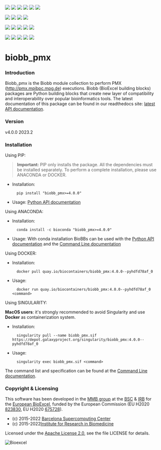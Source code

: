 [![](https://img.shields.io/github/v/tag/bioexcel/biobb_pmx?label=Version)](https://GitHub.com/bioexcel/biobb_pmx/tags/)
[![](https://img.shields.io/pypi/v/biobb-pmx.svg?label=Pypi)](https://pypi.python.org/pypi/biobb-pmx/)
[![](https://img.shields.io/conda/vn/bioconda/biobb_pmx?label=Conda)](https://anaconda.org/bioconda/biobb_pmx)
[![](https://img.shields.io/conda/dn/bioconda/biobb_pmx?label=Conda%20Downloads)](https://anaconda.org/bioconda/biobb_pmx)
[![](https://img.shields.io/badge/Docker-Quay.io-blue)](https://quay.io/repository/biocontainers/biobb_pmx?tab=tags)
[![](https://img.shields.io/badge/Singularity-GalaxyProject-blue)](https://depot.galaxyproject.org/singularity/biobb_pmx:4.1.0--pyhdfd78af_1)

[![](https://img.shields.io/badge/OS-Unix%20%7C%20MacOS-blue)](https://github.com/bioexcel/biobb_pmx)
[![](https://img.shields.io/pypi/pyversions/biobb-pmx.svg?label=Python%20Versions)](https://pypi.org/project/biobb-pmx/)
[![](https://img.shields.io/badge/License-Apache%202.0-blue.svg)](https://opensource.org/licenses/Apache-2.0)
[![](https://img.shields.io/badge/Open%20Source%3f-Yes!-blue)](https://github.com/bioexcel/biobb_pmx)

[![](https://readthedocs.org/projects/biobb-pmx/badge/?version=latest&label=Docs)](https://biobb-pmx.readthedocs.io/en/latest/?badge=latest)
[![](https://img.shields.io/website?down_message=Offline&label=Biobb%20Website&up_message=Online&url=https%3A%2F%2Fmmb.irbbarcelona.org%2Fbiobb%2F)](https://mmb.irbbarcelona.org/biobb/)
[![](https://img.shields.io/badge/Youtube-tutorial-blue?logo=youtube&logoColor=red)](https://www.youtube.com/watch?v=ou1DOGNs0xM)
[![](https://zenodo.org/badge/DOI/10.1038/s41597-019-0177-4.svg)](https://doi.org/10.1038/s41597-019-0177-4)
[![](https://img.shields.io/endpoint?color=brightgreen&url=https%3A%2F%2Fapi.juleskreuer.eu%2Fcitation-badge.php%3Fshield%26doi%3D10.1038%2Fs41597-019-0177-4)](https://www.nature.com/articles/s41597-019-0177-4#citeas)

[![](https://docs.bioexcel.eu/biobb_pmx/junit/testsbadge.svg)](https://docs.bioexcel.eu/biobb_pmx/junit/report.html)
[![](https://docs.bioexcel.eu/biobb_pmx/coverage/coveragebadge.svg)](https://docs.bioexcel.eu/biobb_pmx/coverage/)
[![](https://docs.bioexcel.eu/biobb_pmx/flake8/flake8badge.svg)](https://docs.bioexcel.eu/biobb_pmx/flake8/)
[![](https://img.shields.io/github/last-commit/bioexcel/biobb_pmx?label=Last%20Commit)](https://github.com/bioexcel/biobb_pmx/commits/master)
[![](https://img.shields.io/github/issues/bioexcel/biobb_pmx.svg?color=brightgreen&label=Issues)](https://GitHub.com/bioexcel/biobb_pmx/issues/)


# biobb_pmx

### Introduction
Biobb_pmx is the Biobb module collection to perform PMX (http://pmx.mpibpc.mpg.de) executions.
Biobb (BioExcel building blocks) packages are Python building blocks that
create new layer of compatibility and interoperability over popular
bioinformatics tools.
The latest documentation of this package can be found in our readthedocs site:
[latest API documentation](http://biobb_pmx.readthedocs.io/en/latest/).

### Version
v4.0.0 2023.2

### Installation
Using PIP:

> **Important:** PIP only installs the package. All the dependencies must be installed separately. To perform a complete installation, please use ANACONDA or DOCKER.

* Installation:

        pip install "biobb_pmx>=4.0.0"


* Usage: [Python API documentation](https://biobb-pmx.readthedocs.io/en/latest/modules.html)

Using ANACONDA:

* Installation:


        conda install -c bioconda "biobb_pmx>=4.0.0"


* Usage: With conda installation BioBBs can be used with the [Python API documentation](https://biobb-pmx.readthedocs.io/en/latest/modules.html) and the [Command Line documentation](https://biobb-pmx.readthedocs.io/en/latest/command_line.html)

Using DOCKER:

* Installation:


        docker pull quay.io/biocontainers/biobb_pmx:4.0.0--pyhdfd78af_0


* Usage:


        docker run quay.io/biocontainers/biobb_pmx:4.0.0--pyhdfd78af_0 <command>


Using SINGULARITY:

**MacOS users**: it's strongly recommended to avoid Singularity and use **Docker** as containerization system.

* Installation:


        singularity pull --name biobb_pmx.sif https://depot.galaxyproject.org/singularity/biobb_pmx:4.0.0--pyhdfd78af_0


* Usage:


        singularity exec biobb_pmx.sif <command>


The command list and specification can be found at the [Command Line documentation](https://biobb-pmx.readthedocs.io/en/latest/command_line.html).


### Copyright & Licensing
This software has been developed in the [MMB group](http://mmb.irbbarcelona.org) at the [BSC](http://www.bsc.es/) & [IRB](https://www.irbbarcelona.org/) for the [European BioExcel](http://bioexcel.eu/), funded by the European Commission (EU H2020 [823830](http://cordis.europa.eu/projects/823830), EU H2020 [675728](http://cordis.europa.eu/projects/675728)).

* (c) 2015-2022 [Barcelona Supercomputing Center](https://www.bsc.es/)
* (c) 2015-2022[Institute for Research in Biomedicine](https://www.irbbarcelona.org/)

Licensed under the
[Apache License 2.0](https://www.apache.org/licenses/LICENSE-2.0), see the file LICENSE for details.

![](https://bioexcel.eu/wp-content/uploads/2019/04/Bioexcell_logo_1080px_transp.png "Bioexcel")

